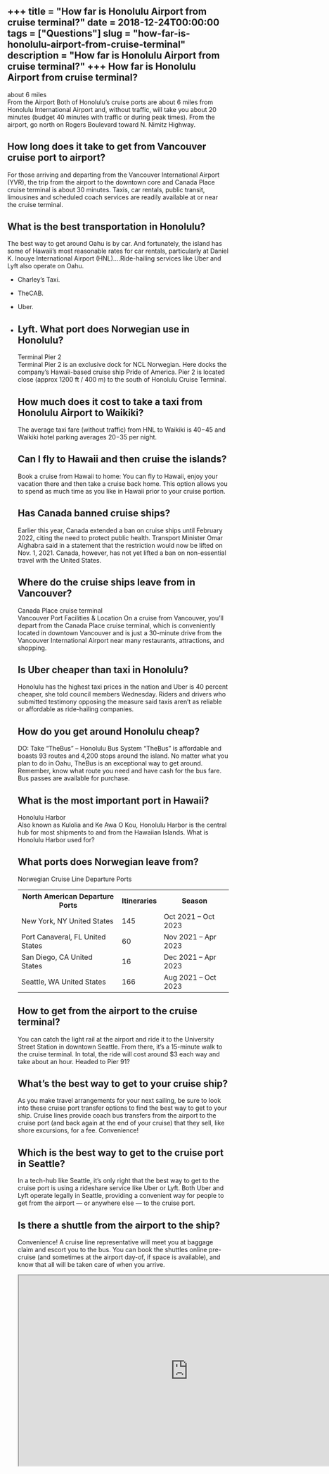 +++
title = "How far is Honolulu Airport from cruise terminal?"
date = 2018-12-24T00:00:00
tags = ["Questions"]
slug = "how-far-is-honolulu-airport-from-cruise-terminal"
description = "How far is Honolulu Airport from cruise terminal?"
+++
How far is Honolulu Airport from cruise terminal?
-------------------------------------------------

about 6 miles  
From the Airport Both of Honolulu’s cruise ports are about 6 miles from Honolulu International Airport and, without traffic, will take you about 20 minutes (budget 40 minutes with traffic or during peak times). From the airport, go north on Rogers Boulevard toward N. Nimitz Highway.

How long does it take to get from Vancouver cruise port to airport?
-------------------------------------------------------------------

For those arriving and departing from the Vancouver International Airport (YVR), the trip from the airport to the downtown core and Canada Place cruise terminal is about 30 minutes. Taxis, car rentals, public transit, limousines and scheduled coach services are readily available at or near the cruise terminal.

What is the best transportation in Honolulu?
--------------------------------------------

The best way to get around Oahu is by car. And fortunately, the island has some of Hawaii’s most reasonable rates for car rentals, particularly at Daniel K. Inouye International Airport (HNL)….Ride-hailing services like Uber and Lyft also operate on Oahu.

- Charley’s Taxi.
- TheCAB.
- Uber.
- Lyft. What port does Norwegian use in Honolulu?
    -----------------------------------------
    
    Terminal Pier 2  
    Terminal Pier 2 is an exclusive dock for NCL Norwegian. Here docks the company’s Hawaii-based cruise ship Pride of America. Pier 2 is located close (approx 1200 ft / 400 m) to the south of Honolulu Cruise Terminal.
    
    How much does it cost to take a taxi from Honolulu Airport to Waikiki?
    ----------------------------------------------------------------------
    
    The average taxi fare (without traffic) from HNL to Waikiki is $40-$45 and Waikiki hotel parking averages $20-$35 per night.
    
    Can I fly to Hawaii and then cruise the islands?
    ------------------------------------------------
    
    Book a cruise from Hawaii to home: You can fly to Hawaii, enjoy your vacation there and then take a cruise back home. This option allows you to spend as much time as you like in Hawaii prior to your cruise portion.
    
    Has Canada banned cruise ships?
    -------------------------------
    
    Earlier this year, Canada extended a ban on cruise ships until February 2022, citing the need to protect public health. Transport Minister Omar Alghabra said in a statement that the restriction would now be lifted on Nov. 1, 2021. Canada, however, has not yet lifted a ban on non-essential travel with the United States.
    
    Where do the cruise ships leave from in Vancouver?
    --------------------------------------------------
    
    Canada Place cruise terminal  
    Vancouver Port Facilities &amp; Location On a cruise from Vancouver, you’ll depart from the Canada Place cruise terminal, which is conveniently located in downtown Vancouver and is just a 30-minute drive from the Vancouver International Airport near many restaurants, attractions, and shopping.
    
    Is Uber cheaper than taxi in Honolulu?
    --------------------------------------
    
    Honolulu has the highest taxi prices in the nation and Uber is 40 percent cheaper, she told council members Wednesday. Riders and drivers who submitted testimony opposing the measure said taxis aren’t as reliable or affordable as ride-hailing companies.
    
    How do you get around Honolulu cheap?
    -------------------------------------
    
    DO: Take “TheBus” – Honolulu Bus System “TheBus” is affordable and boasts 93 routes and 4,200 stops around the island. No matter what you plan to do in Oahu, TheBus is an exceptional way to get around. Remember, know what route you need and have cash for the bus fare. Bus passes are available for purchase.
    
    What is the most important port in Hawaii?
    ------------------------------------------
    
    Honolulu Harbor  
    Also known as Kulolia and Ke Awa O Kou, Honolulu Harbor is the central hub for most shipments to and from the Hawaiian Islands. What is Honolulu Harbor used for?
    
    What ports does Norwegian leave from?
    -------------------------------------
    
    Norwegian Cruise Line Departure Ports
    
    <table><tr><th>North American Departure Ports</th><th>Itineraries</th><th>Season</th></tr><tr><td>New York, NY United States</td><td>145</td><td>Oct 2021 – Oct 2023</td></tr><tr><td>Port Canaveral, FL United States</td><td>60</td><td>Nov 2021 – Apr 2023</td></tr><tr><td>San Diego, CA United States</td><td>16</td><td>Dec 2021 – Apr 2023</td></tr><tr><td>Seattle, WA United States</td><td>166</td><td>Aug 2021 – Oct 2023</td></tr></table>
    
    How to get from the airport to the cruise terminal?
    ---------------------------------------------------
    
    You can catch the light rail at the airport and ride it to the University Street Station in downtown Seattle. From there, it’s a 15-minute walk to the cruise terminal. In total, the ride will cost around $3 each way and take about an hour. Headed to Pier 91?
    
    What’s the best way to get to your cruise ship?
    -----------------------------------------------
    
    As you make travel arrangements for your next sailing, be sure to look into these cruise port transfer options to find the best way to get to your ship. Cruise lines provide coach bus transfers from the airport to the cruise port (and back again at the end of your cruise) that they sell, like shore excursions, for a fee. Convenience!
    
    Which is the best way to get to the cruise port in Seattle?
    -----------------------------------------------------------
    
    In a tech-hub like Seattle, it’s only right that the best way to get to the cruise port is using a rideshare service like Uber or Lyft. Both Uber and Lyft operate legally in Seattle, providing a convenient way for people to get from the airport — or anywhere else — to the cruise port.
    
    Is there a shuttle from the airport to the ship?
    ------------------------------------------------
    
    Convenience! A cruise line representative will meet you at baggage claim and escort you to the bus. You can book the shuttles online pre-cruise (and sometimes at the airport day-of, if space is available), and know that all will be taken care of when you arrive.
    
    <iframe allow="accelerometer; autoplay; clipboard-write; encrypted-media; gyroscope; picture-in-picture" allowfullscreen="" class="__youtube_prefs__  epyt-is-override  no-lazyload" data-no-lazy="1" data-origheight="433" data-origwidth="770" data-skipgform_ajax_framebjll="" height="433" id="_ytid_38974" loading="lazy" src="https://www.youtube.com/embed/hoSzgsT-naU?enablejsapi=1&autoplay=0&cc_load_policy=0&cc_lang_pref=&iv_load_policy=1&loop=0&modestbranding=0&rel=1&fs=1&playsinline=0&autohide=2&theme=dark&color=red&controls=1&" title="YouTube player" width="770"></iframe>